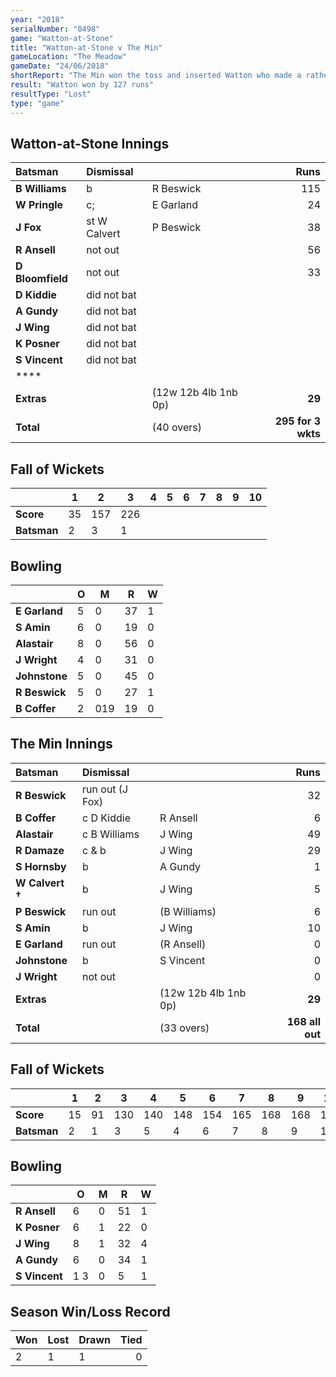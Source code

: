 ```yaml
---
year: "2018"
serialNumber: "0498"
game: "Watton-at-Stone"
title: "Watton-at-Stone v The Min"
gameLocation: "The Meadow"
gameDate: "24/06/2018"
shortReport: "The Min won the toss and inserted Watton who made a rather large 295-3 in 40 overs. The Min were all out for 168 (including 3 run outs)"
result: "Watton won by 127 runs"
resultType: "Lost"
type: "game"
---
```


## Watton-at-Stone Innings

| Batsman | Dismissal | | Runs |
|:---|:---|---|---:|
| **B Williams** | b | R Beswick | 115 |
| **W Pringle** | c; | E Garland | 24 |
| **J Fox** | st W Calvert | P Beswick | 38 |
| **R Ansell** | not out |  | 56 |
| **D Bloomfield** | not out |  | 33 |
| **D Kiddie** | did not bat |  |  |
| **A Gundy** | did not bat |  |  |
| **J Wing** | did not bat |  |  |
| **K Posner** | did not bat |  |  |
| **S Vincent** | did not bat |  |  |
| **** |  |  |  |
| **Extras** | | (12w 12b 4lb 1nb  0p) | **29** |
| **Total** | | (40 overs) | **295  for 3 wkts** |

## Fall of Wickets

| | **1** | **2** | **3** | **4** | **5** | **6** | **7** | **8** | **9** | **10** |
|---|---|---|---|---|---|---|---|---|---|---|
| **Score** | 35 | 157 | 226 |  |  |  |  |  |  |  |
| **Batsman** | 2 | 3 | 1 |  |  |  |  |  |  |  |

## Bowling

| | O   | M | R  | W |
|---|---|---|---|---|
| **E Garland** | 5 | 0 | 37 | 1 |
| **S Amin** | 6 | 0 | 19 | 0 |
| **Alastair** | 8 | 0 | 56 | 0 |
| **J Wright** | 4 | 0 | 31 | 0 |
| **Johnstone** | 5 | 0 | 45 | 0 |
| **R Beswick** | 5 | 0 | 27 | 1 |
| **B Coffer** | 2 | 019 | 19 | 0 |

## The Min Innings

| Batsman | Dismissal | | Runs |
|:---|:---|---|---:|
| **R Beswick** | run out (J Fox) |  | 32 |
| **B Coffer** | c D Kiddie | R Ansell | 6 |
| **Alastair** | c B Williams | J Wing | 49 |
| **R Damaze** | c & b | J Wing | 29 |
| **S Hornsby** | b | A Gundy | 1 |
| **W Calvert &dagger;** | b | J Wing | 5 |
| **P Beswick** | run out | (B Williams) | 6 |
| **S Amin** | b | J Wing | 10 |
| **E Garland** | run out | (R Ansell) | 0 |
| **Johnstone** | b  | S Vincent | 0 |
| **J Wright** | not out |  | 0 |
| **Extras** | | (12w 12b 4lb 1nb  0p) | **29** |
| **Total** | | (33 overs) | **168  all out** |

## Fall of Wickets

| | **1** | **2** | **3** | **4** | **5** | **6** | **7** | **8** | **9** | **10** |
|---|---|---|---|---|---|---|---|---|---|---|
| **Score** | 15 | 91 | 130 | 140 | 148 | 154 | 165 | 168 | 168 | 168 |
| **Batsman** | 2 | 1 | 3 | 5 | 4 | 6 | 7 | 8 | 9 | 10 |

## Bowling

| | O   | M | R  | W |
|---|---|---|---|---|
| **R Ansell** | 6 | 0 | 51 | 1 |
| **K Posner** | 6 | 1 | 22 | 0 |
| **J Wing** | 8 | 1 | 32 | 4 |
| **A Gundy** | 6 | 0 | 34 | 1 |
| **S Vincent** | 1 3 | 0 | 5 | 1 |

## Season Win/Loss Record

| Won | Lost | Drawn | Tied |
|:---|:---|---|---:|
| 2 | 1 | 1 | 0 |